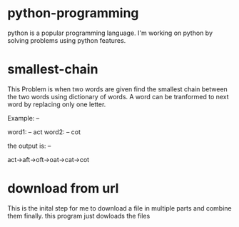 # python-programming
python is a popular programming language. I'm working on python by solving problems using python features.

# smallest-chain
This Problem is when two words are given find the smallest chain between the two words using dictionary of words. A word can be tranformed to next word by replacing only one letter.

Example: –

word1: – act word2: – cot

the output is: –

act->aft->oft->oat->cat->cot

# download from url

This is the inital step for me to download a file in multiple parts and combine them finally. this program just dowloads the files
